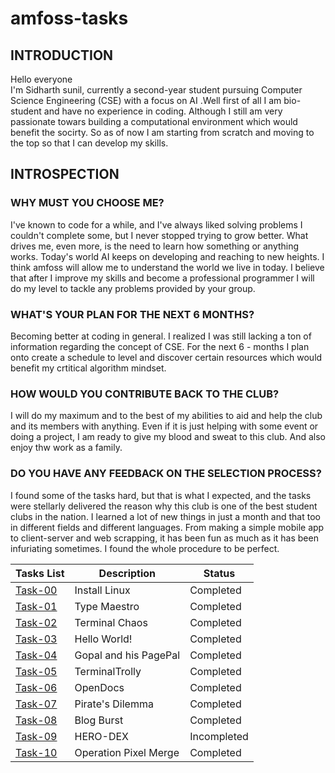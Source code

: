 # amfoss-tasks

## INTRODUCTION
Hello everyone<br>
I'm Sidharth sunil, currently a second-year student pursuing Computer Science Engineering (CSE) with a focus on AI .Well first of all I am bio-student and have no experience in coding. Although I still am very passionate towars building a computational environment which would benefit the socirty.
So as of now I am starting from scratch and moving to the top so that I can develop my skills.

## INTROSPECTION
### WHY MUST YOU CHOOSE ME?
I've known to code for a while, and I've always liked solving problems I couldn't complete some, but I never stopped trying to grow better. What drives me, even more, is the need to learn how something or anything works. Today's world AI keeps on developing and reaching to new heights. I think amfoss will allow me to understand the world we live in today. I believe that after I improve my skills and become a professional programmer I will do my level to tackle any problems provided by  your group.
### WHAT'S YOUR PLAN FOR THE NEXT 6 MONTHS?
Becoming better at coding in general. I realized I was still lacking a ton of information regarding the concept of CSE. For the next 6 - months I plan onto create a schedule to level and discover certain resources which would benefit my crtitical algorithm mindset.
### HOW WOULD YOU CONTRIBUTE BACK TO THE CLUB?
I will do my maximum and to the best of my abilities to aid and help the club and its members with anything. Even if it is just helping with some event or doing a project, I am ready to give my blood and sweat to this club. And also enjoy thw work as a family.
### DO YOU HAVE ANY FEEDBACK ON THE SELECTION PROCESS?
I found some of the tasks hard, but that is what I expected, and the tasks were stellarly delivered the reason why this club is one of the best student clubs in the nation. I learned a lot of new things in just a month and that too in different fields and different languages. From making a simple mobile app to client-server and web scrapping, it has been fun as much as it has been infuriating sometimes. I found the whole procedure to be perfect.

**Tasks List**|**Description**|**Status**
--------------|---------------|---------------
[Task-00](https://github.com/Sidhu-985/amfoss-tasks/tree/main/Task-00)|Install Linux|Completed
[Task-01](https://github.com/Sidhu-985/amfoss-tasks/tree/main/Task-01)|Type Maestro|Completed
[Task-02](https://github.com/Sidhu-985/amfoss-tasks/tree/main/Task-02)|Terminal Chaos|Completed
[Task-03](https://github.com/Sidhu-985/amfoss-tasks/tree/main/Task-03)|Hello World!|Completed
[Task-04](https://github.com/Sidhu-985/amfoss-tasks/tree/main/Task-04)|Gopal and his PagePal|Completed
[Task-05](https://github.com/Sidhu-985/amfoss-tasks/tree/main/Task-05)|TerminalTrolly|Completed
[Task-06](https://github.com/Sidhu-985/amfoss-tasks/tree/main/Task-06)|OpenDocs|Completed
[Task-07](https://github.com/Sidhu-985/amfoss-tasks/tree/main/Task-07)|Pirate's Dilemma|Completed
[Task-08](https://github.com/Sidhu-985/amfoss-tasks/tree/main/Task-08)|Blog Burst|Completed
[Task-09](https://github.com/Sidhu-985/amfoss-tasks/tree/main/Task-09)|HERO-DEX|Incompleted
[Task-10](https://github.com/Sidhu-985/amfoss-tasks/tree/main/Task-10)|Operation Pixel Merge|Completed
